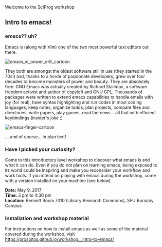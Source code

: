 Welcome to the SciProg workshop
## Intro to emacs!

### emacs?? uh?

Emacs is (along with Vim) one of the two most powerful text editors out there. 

![emacs_vi_power_drill_cartoon](https://cloud.githubusercontent.com/assets/4634851/24690470/d2a36b54-1981-11e7-9995-5a552c2d8b5e.png)

They both are amongst the oldest software still in use (they started in the 70s!) and, thanks to a horde of passionate developers, grew over four decades to become monsters of power and beauty. They are absolutely free: GNU Emacs was actually created by Richard Stallman, a software freedom activist and author of copyleft and GNU GPL. Thousands of packages were written to extend emacs capabilities to handle emails with joy (for real), have syntax highlighting and run codes in most coding languages, keep notes, organize todos, plan projects, compare files and directories, write papers, play games, read the news... all that with efficient keybindings (insider's joke ;)

![emacs-finger-cartoon](https://cloud.githubusercontent.com/assets/4634851/24690468/d00bb8b0-1981-11e7-9f1e-d5b88729f7fc.png)

... and of course... in plan text!

### Have I picked your curiosity?

Come to this introductory level workshop to discover what emacs is and what it can do. Even if you do not plan on learning emacs, being exposed to its world could be inspiring and make you reconsider your workflow and work tools. If you intend on playing with emacs during the workshop, come with a version installed on your machine (see below).

**Date:** May 9, 2017  
**Time:** 3 pm to 4:30 pm  
**Location:** Bennett Room 7010 (Library Research Commons), SFU Burnaby Campus

### Installation and workshop material

For instructions on how to install emacs as well as some of the material covered during the workshop, visit https://prosoitos.github.io/workshop__intro-to-emacs/
